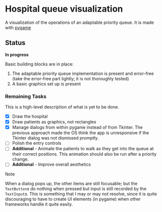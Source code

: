 # Hospital queue visualization
A visualization of the operations of an adaptable priority queue. It is made with [pygame](https://www.pygame.org/)

## Status
**In progress**

Basic building blocks are in place:
1. The adaptable priority queue implementation is present and error-free (take the error-free part lightly; it is not
thoroughly tested)
2. A basic graphics set up is present

### Remaining Tasks
This is a high-level description of what is yet to be done.
- [x] Draw the hospital
- [x] Draw patients as graphics, not rectangles
- [x] Manage dialogs from within pygame instead of from Tkinter. The previous approach made the OS think
the app is unresponsive if the Tkinter dialog was not dismissed promptly.
- [ ] Polish the entry controls
- [ ] **Additional** - Animate the patients to walk as they get into the queue at their correct positions.
This animation should also be run after a priority change.
- [ ] **Additional** - Improve overall aesthetics

> [!NOTE]
> When a dialog pops up, the other items are still focusable; but the `TextButton`s do nothing when pressed but
> input is still recorded by the `TextInput`s. This is something that I may or may not resolve, since it is quite
> discouraging to have to create UI elements (in pygame) when other frameworks handle it quite easily.